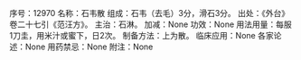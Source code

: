 序号：12970
名称：石韦散
组成：石韦（去毛）3分，滑石3分。
出处：《外台》卷二十七引《范汪方》。
主治：石淋。
加减：None
功效：None
用法用量：每服1刀圭，用米汁或蜜下，日2次。
制备方法：上为散。
临床应用：None
各家论述：None
用药禁忌：None
附注：None
